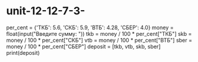 # unit-12-12-7-3-
per_cent = {'ТКБ': 5.6, 'СКБ': 5.9, 'ВТБ': 4.28, 'СБЕР': 4.0}
money = float(input("Введите сумму: "))
tkb = money / 100 * per_cent["ТКБ"]
skb = money / 100 * per_cent["СКБ"]
vtb = money / 100 * per_cent["ВТБ"]
sber = money / 100 * per_cent["СБЕР"]
deposit = [tkb, vtb, skb, sber]
print(deposit)
